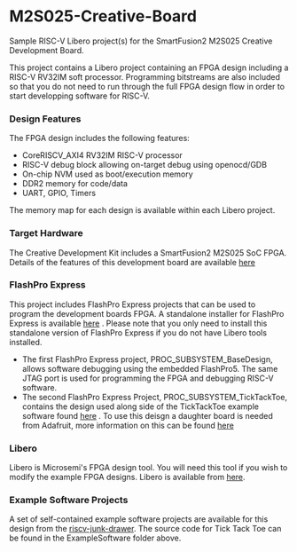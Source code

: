 # M2S025-Creative-Board
Sample RISC-V Libero project(s) for the SmartFusion2 M2S025 Creative Development Board.

This project contains a Libero project containing an FPGA design including a RISC-V RV32IM soft processor. Programming bitstreams are also included so that you do not need to run through the full FPGA design flow in order to start developping software for RISC-V.

### Design Features
The FPGA design includes the following features:
* CoreRISCV_AXI4 RV32IM RISC-V processor
* RISC-V debug block allowing on-target debug using openocd/GDB
* On-chip NVM used as boot/execution memory
* DDR2 memory for code/data
* UART, GPIO, Timers

The memory map for each design is available within each Libero project.

### Target Hardware
The Creative Development Kit includes a SmartFusion2 M2S025 SoC FPGA. Details of the features of this development board are available [here](https://www.microsemi.com/products/fpga-soc/design-resources/dev-kits/smartfusion2/future-creative-board)

### FlashPro Express
This project includes FlashPro Express projects that can be used to program the development boards FPGA. A standalone installer for FlashPro Express is available [here](https://www.microsemi.com/products/fpga-soc/design-resources/programming/flashpro#software) . Please note that you only need to install this standalone version of FlashPro Express if you do not have Libero tools installed.

* The first FlashPro Express project, PROC_SUBSYSTEM_BaseDesign, allows software debugging using the embedded FlashPro5. The same JTAG port is used for programming the FPGA and debugging RISC-V software.
* The second FlashPro Express Project, PROC_SUBSYSTEM_TickTackToe, contains the design used along side of the TickTackToe example software found [here](https://github.com/RISCV-on-Microsemi-FPGA/M2GL025-Creative-Board/tree/master/ExampleSoftware) . To use this deisgn a daughter board is needed from Adafruit, more information on this can be found [here](https://www.adafruit.com/product/1651)


### Libero
Libero is Microsemi's FPGA design tool. You will need this tool if you wish to modify the example FPGA designs. Libero is available from [here](https://www.microsemi.com/products/fpga-soc/design-resources/design-software/libero-soc#downloads).

### Example Software Projects
A set of self-contained example software projects are available for this design from the [riscv-junk-drawer](https://github.com/RISCV-on-Microsemi-FPGA/riscv-junk-drawer/tree/master/examples).
The source code for Tick Tack Toe can be found in the ExampleSoftware folder above.
